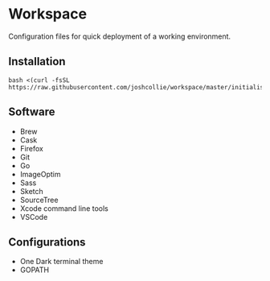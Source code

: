 # Workspace

Configuration files for quick deployment of a working environment.

## Installation
```
bash <(curl -fsSL https://raw.githubusercontent.com/joshcollie/workspace/master/initialise.sh)
```

## Software
* Brew
* Cask
* Firefox
* Git
* Go
* ImageOptim
* Sass
* Sketch
* SourceTree
* Xcode command line tools
* VSCode

## Configurations
* One Dark terminal theme
* GOPATH
